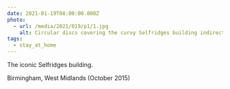 ```yaml
---
date: 2021-01-19T08:00:00.000Z
photo:
  - url: /media/2021/019/p1/1.jpg
    alt: Circular discs covering the curvy Selfridges building indirectly illuminated at night.
tags:
  - stay_at_home
---
```


The iconic Selfridges building.

Birmingham, West Midlands (October 2015)
